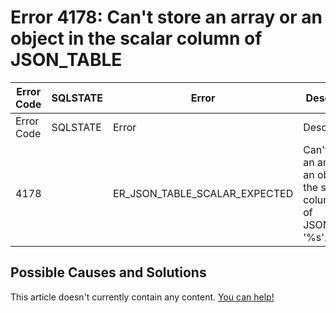 
# Error 4178: Can't store an array or an object in the scalar column of JSON_TABLE


| Error Code | SQLSTATE | Error | Description |
| --- | --- | --- | --- |
| Error Code | SQLSTATE | Error | Description |
| 4178 |  | ER_JSON_TABLE_SCALAR_EXPECTED | Can't store an array or an object in the scalar column '%s' of JSON_TABLE '%s'. |




## Possible Causes and Solutions


This article doesn't currently contain any content. [You can help!](/kb/en/writing-and-editing-knowledge-base-articles/)

